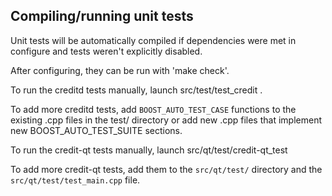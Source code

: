 Compiling/running unit tests
------------------------------------

Unit tests will be automatically compiled if dependencies were met in configure
and tests weren't explicitly disabled.

After configuring, they can be run with 'make check'.

To run the creditd tests manually, launch src/test/test_credit .

To add more creditd tests, add `BOOST_AUTO_TEST_CASE` functions to the existing
.cpp files in the test/ directory or add new .cpp files that
implement new BOOST_AUTO_TEST_SUITE sections.

To run the credit-qt tests manually, launch src/qt/test/credit-qt_test

To add more credit-qt tests, add them to the `src/qt/test/` directory and
the `src/qt/test/test_main.cpp` file.
